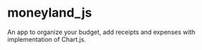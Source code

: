 # moneyland_js
An app to organize your budget, add receipts and expenses with implementation of Chart.js.
